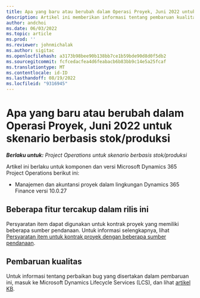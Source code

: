 ```yaml
---
title: Apa yang baru atau berubah dalam Operasi Proyek, Juni 2022 untuk skenario berbasis stok/produksi
description: Artikel ini memberikan informasi tentang pembaruan kualitas yang tersedia dalam rilis Juni 2022 Operasi Proyek untuk skenario berbasis stok/produksi.
author: andchoi
ms.date: 06/03/2022
ms.topic: article
ms.prod: ''
ms.reviewer: johnmichalak
ms.author: sigitac
ms.openlocfilehash: a3173b98bee90b138bb7ce1b59bde90d8d0f5db2
ms.sourcegitcommit: fcfcedacfea4d6feabacb6b83bb9c14e5a25fcaf
ms.translationtype: MT
ms.contentlocale: id-ID
ms.lasthandoff: 08/19/2022
ms.locfileid: "9316945"
---
```

# <a name="whats-new-or-changed-in-project-operations-june-2022-for-stockedproduction-based-scenarios"></a>Apa yang baru atau berubah dalam Operasi Proyek, Juni 2022 untuk skenario berbasis stok/produksi

_**Berlaku untuk:** Project Operations untuk skenario berbasis stok/produksi_

Artikel ini berlaku untuk komponen dan versi Microsoft Dynamics 365 Project Operations berikut ini:

- Manajemen dan akuntansi proyek dalam lingkungan Dynamics 365 Finance versi 10.0.27

## <a name="features-included-in-this-release"></a>Beberapa fitur tercakup dalam rilis ini

Persyaratan item dapat digunakan untuk kontrak proyek yang memiliki beberapa sumber pendanaan. Untuk informasi selengkapnya, lihat [Persyaratan item untuk kontrak proyek dengan beberapa sumber pendanaan](../multiple-funding-sources-item-req.md).

## <a name="quality-updates"></a>Pembaruan kualitas

Untuk informasi tentang perbaikan bug yang disertakan dalam pembaruan ini, masuk ke Microsoft Dynamics Lifecycle Services (LCS), dan lihat [artikel KB](https://fix.lcs.dynamics.com/Issue/Details?bugId=673271).
